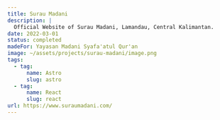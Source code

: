 ```yaml
---
title: Surau Madani
description: |
  Official Website of Surau Madani, Lamandau, Central Kalimantan.
date: 2022-03-01
status: completed
madeFor: Yayasan Madani Syafa'atul Qur'an
image: ~/assets/projects/surau-madani/image.png
tags:
  - tag:
      name: Astro
      slug: astro
  - tag:
      name: React
      slug: react
url: https://www.suraumadani.com/
---
```

